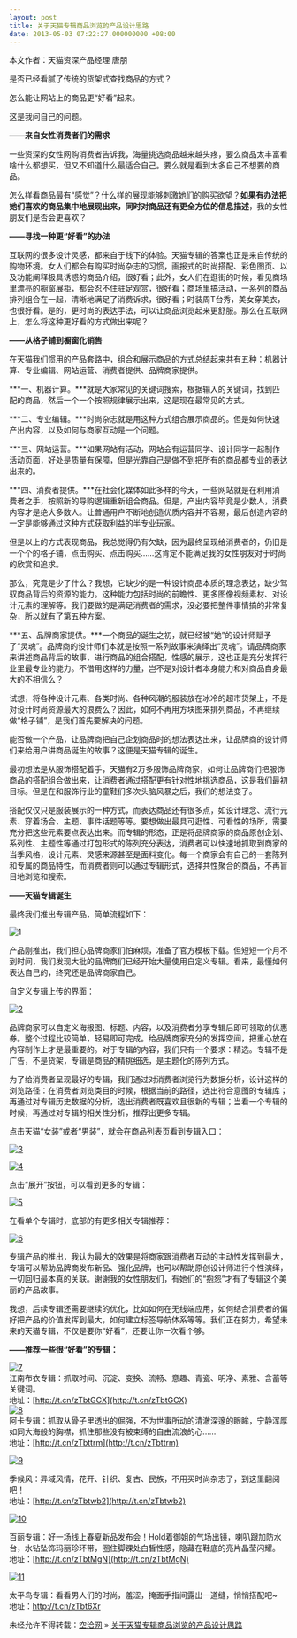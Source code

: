 ```yaml
---
layout: post
title: 关于天猫专辑商品浏览的产品设计思路
date: 2013-05-03 07:22:27.000000000 +08:00
---
```


本文作者：天猫资深产品经理 唐朋

是否已经看腻了传统的货架式查找商品的方式？

怎么能让网站上的商品更“好看”起来。

这是我问自己的问题。

**——来自女性消费者们的需求**

一些资深的女性网购消费者告诉我，海量挑选商品越来越头疼，要么商品太丰富看啥什么都想买，但又不知道什么最适合自己。要么就是看到太多自己不想要的商品。

怎么样看商品最有“感觉”？什么样的展现能够刺激她们的购买欲望？**如果有办法把她们喜欢的商品集中地展现出来，同时对商品还有更全方位的信息描述**，我的女性朋友们是否会更喜欢？

**——寻找一种更“好看”的办法**

互联网的很多设计灵感，都来自于线下的体验。天猫专辑的答案也正是来自传统的购物环境。女人们都会有购买时尚杂志的习惯，画报式的时尚搭配、彩色图页、以及功能阐释极具诱惑的商品介绍，很好看；此外，女人们在逛街的时候，看见商场里漂亮的橱窗展柜，都会忍不住驻足观赏，很好看；商场里搞活动，一系列的商品排列组合在一起，清晰地满足了消费诉求，很好看；时装周T台秀，美女穿美衣，也很好看。是的，更时尚的表达手法，可以让商品浏览起来更舒服。那么在互联网上，怎么将这种更好看的方式做出来呢？

**——从格子铺到橱窗化销售**

在天猫我们惯用的产品套路中，组合和展示商品的方式总结起来共有五种：机器计算、专业编辑、网站运营、消费者提供、品牌商家提供。

***一、机器计算。***就是大家常见的关键词搜索，根据输入的关键词，找到匹配的商品，然后一个一个按照规律展示出来，这是现在最常见的方式。

***二、专业编辑。***时尚杂志就是用这种方式组合展示商品的。但是如何快速产出内容，以及如何与商家互动是一个问题。

***三、网站运营。***如果网站有活动，网站会有运营同学、设计同学一起制作活动页面，好处是质量有保障，但是光靠自己是做不到把所有的商品都专业的表达出来的。

***四、消费者提供。***在社会化媒体如此多样的今天，一些网站就是在利用消费者之手，按照新的导购逻辑重新组合商品。但是，产出内容毕竟是少数人，消费内容才是绝大多数人。让普通用户不断地创造优质内容并不容易，最后创造内容的一定是能够通过这种方式获取利益的半专业玩家。

但是以上的方式表现商品，我总觉得仍有欠缺，因为最终呈现给消费者的，仍旧是一个个的格子铺，点击购买、点击购买……这肯定不能满足我的女性朋友对于时尚的欣赏和追求。

那么，究竟是少了什么？我想，它缺少的是一种设计商品本质的理念表达，缺少驾驭商品背后的资源的能力。这种能力包括时尚的前瞻性、更多图像视频素材、对设计元素的理解等。我们要做的是满足消费者的需求，没必要把整件事情搞的非常复杂，所以就有了第五种方案。

***五、品牌商家提供。***一个商品的诞生之初，就已经被“她”的设计师赋予了“灵魂”。品牌商的设计师们本就是按照一系列故事来演绎出“灵魂”。请品牌商家来讲述商品背后的故事，进行商品的组合搭配，性感的展示，这也正是充分发挥行业里最专业的能力。不借用这样的力量，岂不是对设计者本身能力和对商品自身最大的不相信么？

试想，将各种设计元素、各类时尚、各种风潮的服装放在冰冷的超市货架上，不是对设计时尚资源最大的浪费么？因此，如何不再用方块图来排列商品，不再继续做“格子铺”，是我们首先要解决的问题。

能否做一个产品，让品牌商把自己企划商品时的想法表达出来，让品牌商的设计师们来给用户讲商品诞生的故事？这便是天猫专辑的诞生。

最初想法是从服饰搭配着手，天猫有2万多服饰品牌商家，如何让品牌商们把服饰商品的搭配组合做出来，让消费者通过搭配更有针对性地挑选商品，这是我们最初目标。但是在和服饰行业的童鞋们多次头脑风暴之后，我们的想法变了。

搭配仅仅只是服装展示的一种方式，而表达商品还有很多点，如设计理念、流行元素、穿着场合、主题、事件话题等等。要想做出最具可逛性、可看性的场所，需要充分把这些元素要点表达出来。而专辑的形态，正是将品牌商家的商品原创企划、系列性、主题性等通过打包形式的陈列充分表达，消费者可以快速地抓取到商家的当季风格，设计元素、灵感来源甚至是面料变化。每一个商家会有自己的一套陈列和专属的商品特性，而消费者则可以通过专辑形式，选择共性聚合的商品，不再盲目地浏览和搜索。

**——天猫专辑诞生**

最终我们推出专辑产品，简单流程如下：

![](http://alibuybuy-img11.stor.sinaapp.com/2013/04/0104_1.jpg "1")

产品刚推出，我们担心品牌商家们怕麻烦，准备了官方模板下载。但短短一个月不到时间，我们发现大批的品牌商们已经开始大量使用自定义专辑。看来，最懂如何表达自己的，终究还是品牌商家自己。

自定义专辑上传的界面：

[![](http://alibuybuy-img11.stor.sinaapp.com/2013/04/65d5_2.jpg "2")](http://www.alibuybuy.com/?attachment_id=104698)

品牌商家可以自定义海报图、标题、内容，以及消费者分享专辑后即可领取的优惠券。整个过程比较简单，轻易即可完成。给品牌商家充分的发挥空间，把重心放在内容制作上才是最重要的。对于专辑的内容，我们只有一个要求：精选。专辑不是广告，不是货架，专辑是商品的精挑细选，是主题化的陈列方式。

为了给消费者呈现最好的专辑，我们通过对消费者浏览行为数据分析，设计这样的浏览路径：在消费者浏览类目的时候，根据当前的路径，选出符合意图的专辑库；再通过对专辑历史数据的分析，选出消费者既喜欢且很新的专辑；当看一个专辑的时候，再通过对专辑的相关性分析，推荐出更多专辑。

点击天猫“女装”或者“男装”，就会在商品列表页看到专辑入口：

[![](http://alibuybuy-img11.stor.sinaapp.com/2013/04/eaf4_3.jpg "3")](http://www.alibuybuy.com/?attachment_id=104699)

[![](http://alibuybuy-img11.stor.sinaapp.com/2013/04/cb10_42.jpg "4")](http://www.alibuybuy.com/?attachment_id=104700)

点击“展开”按钮，可以看到更多的专辑：

[![](http://alibuybuy-img11.stor.sinaapp.com/2013/04/4507_5.jpg "5")](http://www.alibuybuy.com/?attachment_id=104701)

在看单个专辑时，底部的有更多相关专辑推荐：

[![](http://alibuybuy-img11.stor.sinaapp.com/2013/04/c341_6.jpg "6")](http://www.alibuybuy.com/?attachment_id=104702)

专辑产品的推出，我认为最大的效果是将商家跟消费者互动的主动性发挥到最大，专辑可以帮助品牌商发布新品、强化品牌，也可以帮助原创设计师进行个性演绎，一切回归最本真的关联。谢谢我的女性朋友们，有她们的“抱怨”才有了专辑这个美丽的产品故事。

我想，后续专辑还需要继续的优化，比如如何在无线端应用，如何结合消费者的偏好把产品的价值发挥到最大，如何建立标签导航体系等等。我们正在努力，希望未来的天猫专辑，不仅是要你“好看”，还要让你一次看个够。

**——推荐一些很“好看”的专辑：**

[![](http://alibuybuy-img11.stor.sinaapp.com/2013/04/d001_7.jpg "7")](http://www.alibuybuy.com/?attachment_id=104708)  
 江南布衣专辑：抓取时间、沉淀、变换、流畅、意趣、青瓷、明净、素雅、含蓄等关键词。  
 地址：[http://t.cn/zTbtGCX](http://t.cn/zTbtGCX)  
[![](http://alibuybuy-img11.stor.sinaapp.com/2013/04/7e8e_8.jpg "8")](http://www.alibuybuy.com/?attachment_id=104709)  
 阿卡专辑：抓取从骨子里透出的倔强，不为世事所动的清澈深邃的眼眸，宁静浑厚如同大海般的胸襟，抓住那些没有被束缚的自由流浪的心……  
 地址：[http://t.cn/zTbttrm](http://t.cn/zTbttrm)

[![](http://alibuybuy-img11.stor.sinaapp.com/2013/04/bd18_9.jpg "9")](http://www.alibuybuy.com/?attachment_id=104710)

季候风：异域风情，花开、针织、复古、民族，不用买时尚杂志了，到这里翻阅吧！  
 地址：[http://t.cn/zTbtwb2](http://t.cn/zTbtwb2)

[![](http://alibuybuy-img11.stor.sinaapp.com/2013/04/4046_10.jpg "10")](http://www.alibuybuy.com/?attachment_id=104711)

百丽专辑：好一场线上春夏新品发布会！Hold着御姐的气场出镜，喇叭跟加防水台，水钻坠饰玛丽珍环带，圈住脚踝处白皙性感，隐藏在鞋底的亮片晶莹闪耀。  
 地址：[http://t.cn/zTbtMgN](http://t.cn/zTbtMgN)

[![](http://alibuybuy-img11.stor.sinaapp.com/2013/04/161f_11.jpg "11")](http://www.alibuybuy.com/?attachment_id=104712)

太平鸟专辑：看看男人们的时尚，羞涩，掩面手指间露出一道缝，悄悄搭配吧~  
 地址：http://t.cn/zTbt6Xr

未经允许不得转载：[空洽网](http://kongqia.com) » [关于天猫专辑商品浏览的产品设计思路](http://kongqia.com/1618.html)


